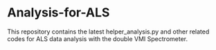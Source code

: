 # Analysis-for-ALS
This repository contains the latest helper_analysis.py and other related codes for ALS data analysis with the double VMI Spectrometer.
